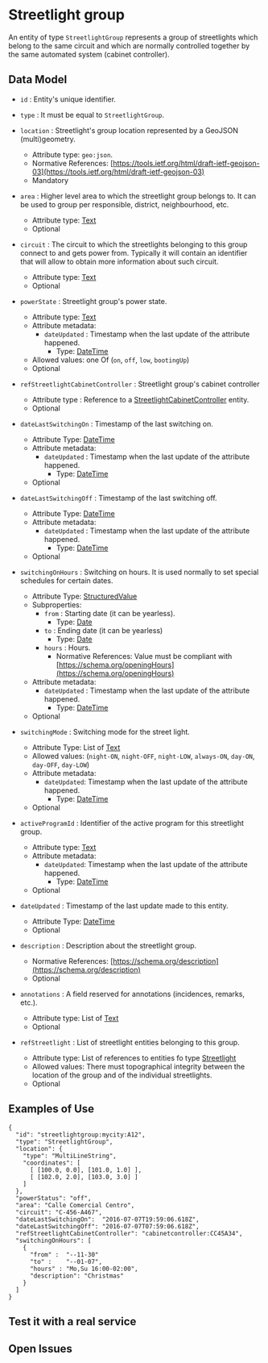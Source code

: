 # Streetlight group

An entity of type `StreetlightGroup` represents a group of streetlights which belong to the same circuit and which are normally controlled
together by the same automated system (cabinet controller). 

## Data Model

+ `id` : Entity's unique identifier. 

+ `type` : It must be equal to `StreetlightGroup`.

+ `location` : Streetlight's group location represented by a GeoJSON (multi)geometry. 
    + Attribute type: `geo:json`.
    + Normative References: [https://tools.ietf.org/html/draft-ietf-geojson-03](https://tools.ietf.org/html/draft-ietf-geojson-03)
    + Mandatory
        
+ `area` : Higher level area to which the streetlight group belongs to. It can be used to group per
responsible, district, neighbourhood, etc.
    + Attribute type: [Text](https://schema.org/Text)
    + Optional 

+ `circuit` : The circuit to which the streetlights belonging to this group connect to and gets power from.
Typically it will contain an identifier that will allow to obtain more information about such circuit. 
    + Attribute type: [Text](http://schema.org/Text)
    + Optional

+ `powerState` : Streetlight group's power state.
    + Attribute type: [Text](http://schema.org/Text)
    + Attribute metadata:
        + `dateUpdated` : Timestamp when the last update of the attribute happened.
            + Type: [DateTime](http://schema.org/DateTime)
    + Allowed values: one Of (`on`, `off`, `low`, `bootingUp`)
    + Optional
    
+ `refStreetlightCabinetController` : Streetlight group's cabinet controller
    + Attribute type : Reference to a [StreetlightCabinetController](../../StreetlightCabinetController/doc/spec.md) entity.
    + Optional
    
+ `dateLastSwitchingOn` : Timestamp of the last switching on.
    + Attribute Type: [DateTime](http://schema.org/DateTime)
    + Attribute metadata:
        + `dateUpdated` : Timestamp when the last update of the attribute happened.
            + Type: [DateTime](http://schema.org/DateTime)
    + Optional

+ `dateLastSwitchingOff` : Timestamp of the last switching off.
    + Attribute Type: [DateTime](http://schema.org/DateTime)
    + Attribute metadata:
        + `dateUpdated` : Timestamp when the last update of the attribute happened.
            + Type: [DateTime](http://schema.org/DateTime)
    + Optional

+ `switchingOnHours` : Switching on hours. It is used normally to set special schedules for certain dates. 
    + Attribute Type: [StructuredValue](http://schema.org/StructuredValue)
    + Subproperties:
        + `from` : Starting date (it can be yearless). 
            + Type: [Date](https://schema.org/Date)
        + `to` : Ending date (it can be yearless)
            + Type: [Date](https://schema.org/Date)
        + `hours` : Hours. 
            + Normative References: Value must be compliant with [https://schema.org/openingHours](https://schema.org/openingHours)
    + Attribute metadata:
        + `dateUpdated` : Timestamp when the last update of the attribute happened.
            + Type: [DateTime](http://schema.org/DateTime)
    + Optional
        
+ `switchingMode` : Switching mode for the street light. 
    + Attribute Type: List of [Text](http://schema.org/Text)
    + Allowed values: (`night-ON`, `night-OFF`, `night-LOW`, `always-ON`, `day-ON`, `day-OFF`, `day-LOW`)
    + Attribute metadata:
        + `dateUpdated`: Timestamp when the last update of the attribute happened.
            + Type: [DateTime](http://schema.org/DateTime)
    + Optional
    
+ `activeProgramId` : Identifier of the active program for this streetlight group.
    + Attribute type: [Text](https://schema.org/Text)
    + Attribute metadata:
        + `dateUpdated`: Timestamp when the last update of the attribute happened.
            + Type: [DateTime](http://schema.org/DateTime)
    + Optional 
    
+ `dateUpdated` : Timestamp of the last update made to this entity.
    + Attribute Type: [DateTime](http://schema.org/DateTime)
    + Optional
        
+ `description` : Description about the streetlight group. 
    + Normative References: [https://schema.org/description](https://schema.org/description)
    + Optional

+ `annotations` : A field reserved for annotations (incidences, remarks, etc.).
    + Attribute type: List of [Text](https://schema.org/Text)
    + Optional

+ `refStreetlight` : List of streetlight entities belonging to this group. 
    + Attribute type: List of references to entities fo type [Streetlight](../../Streetlight/doc/spec.md)
    + Allowed values: There must topographical integrity between the location of the group and of the individual streetlights.  
    + Optional
    
## Examples of Use

    {
      "id": "streetlightgroup:mycity:A12",
      "type": "StreetlightGroup",
      "location": {
        "type": "MultiLineString",
        "coordinates": [
          [ [100.0, 0.0], [101.0, 1.0] ],
          [ [102.0, 2.0], [103.0, 3.0] ]
        ]
      },
      "powerStatus": "off", 
      "area": "Calle Comercial Centro",
      "circuit": "C-456-A467",
      "dateLastSwitchingOn":  "2016-07-07T19:59:06.618Z",
      "dateLastSwitchingOff": "2016-07-07T07:59:06.618Z",
      "refStreetlightCabinetController": "cabinetcontroller:CC45A34",
      "switchingOnHours": [
        {
          "from" :  "--11-30"
          "to" :    "--01-07",
          "hours" : "Mo,Su 16:00-02:00",
          "description": "Christmas"
        }
      ]
    }

## Test it with a real service


## Open Issues
